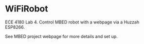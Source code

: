 # WiFiRobot
ECE 4180 Lab 4. Control MBED robot with a webpage via a Huzzah ESP8266. 

See MBED project webpage for more details and set up. 
